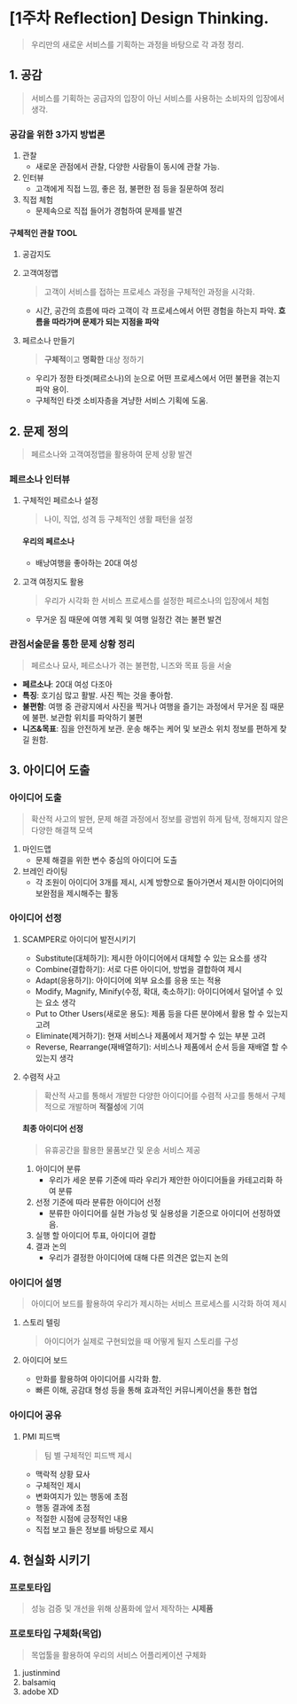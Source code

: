 # [1주차 Reflection] Design Thinking.

> 우리만의 새로운 서비스를 기획하는 과정을 바탕으로 각 과정 정리.

## 1. 공감

> 서비스를 기획하는 공급자의 입장이 아닌 서비스를 사용하는 소비자의 입장에서 생각.

### 공감을 위한 3가지 방법론

1. 관찰
   - 새로운 관점에서 관찰, 다양한 사람들이 동시에 관찰 가능.
2. 인터뷰
   - 고객에게 직접 느낌, 좋은 점, 불편한 점 등을 질문하여 정리
3. 직접 체험
   - 문제속으로 직접 들어가 경험하여 문제를 발견

#### 구체적인 관찰 TOOL

1. 공감지도

2. 고객여정맵

   > 고객이 서비스를 접하는 프로세스 과정을 구체적인 과정을 시각화.

   - 시간, 공간의 흐름에 따라 고객이 각 프로세스에서 어떤 경험을 하는지 파악. **흐름을 따라가며 문제가 되는 지점을 파악**

3. 페르소나 만들기

   > **구체적**이고 **명확한** 대상 정하기

   - 우리가 정한 타겟(페르소나)의 눈으로 어떤 프로세스에서 어떤 불편을 겪는지 파악 용이.
   - 구체적인 타겟 소비자층을 겨냥한 서비스 기획에 도움.

## 2. 문제 정의

> 페르소나와 고객여정맵을 활용하여 문제 상황 발견

### 페르소나 인터뷰

1. 구체적인 페르소나 설정

   > 나이, 직업, 성격 등 구체적인 생활 패턴을 설정

   #### 우리의 페르소나

   - 배낭여행을 좋아하는 20대 여성

2. 고객 여정지도 활용

   > 우리가 시각화 한 서비스 프로세스를 설정한 페르소나의 입장에서 체험

   - 무거운 짐 때문에 여행 계획 및 여행 일정간 겪는 불편 발견

### 관점서술문을 통한 문제 상황 정리

> 페르소나 묘사, 페르소나가 겪는 불편함, 니즈와 목표 등을 서술

- **페르소나**: 20대 여성 다조아
- **특징**: 호기심 많고 활발. 사진 찍는 것을 좋아함.
- **불편함**: 여행 중 관광지에서 사진을 찍거나 여행을 즐기는 과정에서 무거운 짐 때문에 불편. 보관함 위치를 파악하기 불편
- **니즈&목표**: 짐을 안전하게 보관. 운송 해주는 케어 및 보관소 위치 정보를 편하게 찾길 원함.

## 3. 아이디어 도출

### 아이디어 도출

> 확산적 사고의 발현, 문제 해결 과정에서 정보를 광범위 하게 탐색, 정해지지 않은 다양한 해결책 모색

1. 마인드맵
   - 문제 해결을 위한 변수 중심의 아이디어 도출
2. 브레인 라이팅
   - 각 조원이 아이디어 3개를 제시, 시계 방향으로 돌아가면서 제시한 아이디어의 보완점을 제시해주는 활동

### 아이디어 선정

1. SCAMPER로 아이디어 발전시키기

   - Substitute(대체하기): 제시한 아이디어에서 대체할 수 있는 요소를 생각
   - Combine(결합하기): 서로 다른 아이디어, 방법을 결합하여 제시
   - Adapt(응용하기): 아이디어에 외부 요소를 응용 또는 적용
   - Modify, Magnify, Minify(수정, 확대, 축소하기): 아이디어에서 덜어낼 수 있는 요소 생각
   - Put to Other Users(새로운 용도):  제품 등을 다른 분야에서 활용 할 수 있는지 고려
   - Eliminate(제거하기): 현재 서비스나 제품에서 제거할 수 있는 부분 고려
   - Reverse, Rearrange(재배열하기): 서비스나 제품에서  순서 등을 재배열 할 수 있는지 생각

2. 수렴적 사고

   > 확산적 사고를 통해서 개발한 다양한 아이디어를 수렴적 사고를 통해서 구체적으로 개발하며 **적절성**에 기여

   #### 최종 아이디어 선정

   > 유휴공간을 활용한 물품보간 및 운송 서비스 제공

   1. 아이디어 분류
      - 우리가 세운 분류 기준에 따라 우리가 제안한 아이디어들을 카테고리화 하여 분류
   2. 선정 기준에 따라 분류한 아이디어 선정
      - 분류한 아이디어를 실현 가능성 및 실용성을 기준으로 아이디어 선정하였음.
   3. 실행 할 아이디어 투표, 아이디어 결합
   4. 결과 논의
      - 우리가 결정한 아이디어에 대해 다른 의견은 없는지 논의

### 아이디어 설명

> 아이디어 보드를 활용하여 우리가 제시하는 서비스 프로세스를 시각화 하여 제시

1. 스토리 텔링

   > 아이디어가 실제로 구현되었을 때 어떻게 될지 스토리를 구성

2. 아이디어 보드

   - 만화를 활용하여 아이디어를 시각화 함.
   - 빠른 이해, 공감대 형성 등을 통해 효과적인 커뮤니케이션을 통한 협업

### 아이디어 공유

1. PMI 피드백

   > 팀 별 구체적인 피드백 제시

   - 맥락적 상황 묘사
   - 구체적인 제시
   - 변화여지가 있는 행동에 초점
   - 행동 결과에 초점
   - 적절한 시점에 긍정적인 내용
   - 직접 보고 들은 정보를 바탕으로 제시

## 4. 현실화 시키기

### 프로토타입

> 성능 검증 및 개선을 위해 상품화에 앞서 제작하는 **시제품**

### 프로토타입 구체화(목업)

> 목업툴을 활용하여 우리의 서비스 어플리케이션 구체화

1. justinmind
2. balsamiq
3. adobe XD
